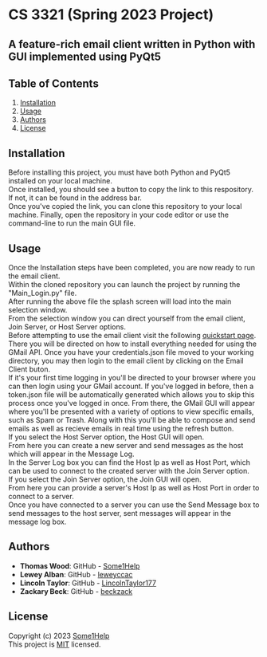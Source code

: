 # **CS 3321 (Spring 2023 Project)**
## A feature-rich email client written in Python with GUI implemented using PyQt5

## Table of Contents
1. [Installation](#installation)
2. [Usage](#usage)
3. [Authors](#authors)
4. [License](#license)
## Installation
Before installing this project, you must have both Python and PyQt5 installed on your local machine. <br>
Once installed, you should see a button to copy the link to this respository. If not, it can be found in the address bar.<br>
Once you've copied the link, you can clone this repository to your local machine. Finally, open the repository in your code editor or use the command-line to run the main GUI file.
## Usage
Once the Installation steps have been completed, you are now ready to run the email client. <br>
Within the cloned repository you can launch the project by running the "Main_Login.py" file. <br>
After running the above file the splash screen will load into the main selection window. <br>
From the selection window you can direct yourself from the email client, Join Server, or Host Server options. <br>
Before attempting to use the email client visit the following [quickstart page](https://developers.google.com/gmail/api/quickstart/python).
There you will be directed on how to install everything needed for using the GMail API.
Once you have your credentials.json file moved to your working directory, you may then login to the email client by clicking on the Email Client buton.<br>
If it's your first time logging in you'll be directed to your browser where you can then login using your GMail account.
If you've logged in before, then a token.json file will be automatically generated which allows you to skip this process once you've logged in once.
From there, the GMail GUI will appear where you'll be presented with a variety of options to view specific emails, such as Spam or Trash.
Along with this you'll be able to compose and send emails as well as recieve emails in real time using the refresh button. <br>
If you select the Host Server option, the Host GUI will open. <br>
From here you can create a new server and send messages as the host which will appear in the Message Log. <br>
In the Server Log box you can find the Host Ip as well as Host Port, which can be used to connect to the created server with the Join Server option. <br>
If you select the Join Server option, the Join GUI will open. <br>
From here you can provide a server's Host Ip as well as Host Port in order to connect to a server. <br>
Once you have connected to a server you can use the Send Message box to send messages to the host server, sent messages will appear in the message log box. <br>

## Authors
- **Thomas Wood**: GitHub - [Some1Help](https://github.com/Some1Help) <br>
- **Lewey Alban**: GitHub - [leweyccac](https://github.com/leweyccac) <br>
- **Lincoln Taylor**: GitHub - [LincolnTaylor177](https://github.com/LincolnTaylor177) <br>
- **Zackary Beck**: GitHub - [beckzack](https://github.com/beckzack) <br>
## License
Copyright (c) 2023 [Some1Help](https://github.com/Some1Help/3321)  <br> This project is [MIT](LICENSE.md) licensed.
